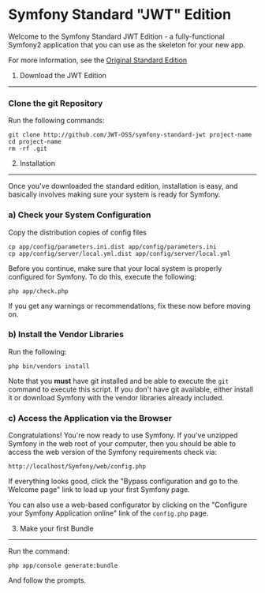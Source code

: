 Symfony Standard "JWT" Edition
==============================

Welcome to the Symfony Standard JWT Edition - a fully-functional Symfony2
application that you can use as the skeleton for your new app.

For more information, see the 
[Original Standard Edition](https://github.com/symfony/symfony-standard)

1) Download the JWT Edition
---------------------------

### Clone the git Repository

Run the following commands:

    git clone http://github.com/JWT-OSS/symfony-standard-jwt project-name
    cd project-name
    rm -rf .git

2) Installation
---------------

Once you've downloaded the standard edition, installation is easy, and basically
involves making sure your system is ready for Symfony.

### a) Check your System Configuration

Copy the distribution copies of config files

    cp app/config/parameters.ini.dist app/config/parameters.ini
    cp app/config/server/local.yml.dist app/config/server/local.yml  

Before you continue, make sure that your local system is properly configured
for Symfony. To do this, execute the following:

    php app/check.php

If you get any warnings or recommendations, fix these now before moving on.

### b) Install the Vendor Libraries

Run the following:

    php bin/vendors install

Note that you **must** have git installed and be able to execute the `git`
command to execute this script. If you don't have git available, either install
it or download Symfony with the vendor libraries already included.

### c) Access the Application via the Browser

Congratulations! You're now ready to use Symfony. If you've unzipped Symfony
in the web root of your computer, then you should be able to access the
web version of the Symfony requirements check via:

    http://localhost/Symfony/web/config.php

If everything looks good, click the "Bypass configuration and go to the Welcome page"
link to load up your first Symfony page.

You can also use a web-based configurator by clicking on the "Configure your
Symfony Application online" link of the ``config.php`` page.

3) Make your first Bundle
-------------------------

Run the command:

    php app/console generate:bundle
    
And follow the prompts.